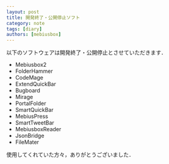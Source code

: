 ```yaml
---
layout: post
title: 開発終了・公開停止ソフト
category: note
tags: [diary]
authors: [mebiusbox]
---
```


以下のソフトウェアは開発終了・公開停止とさせていただきます．

- Mebiusbox2
- FolderHammer
- CodeMage
- ExtendQuickBar
- Bugboard
- Mirage
- PortalFolder
- SmartQuickBar
- MebiusPress
- SmartTweetBar
- MebiusboxReader
- JsonBridge
- FileMater

使用してくれていた方々，ありがとうございました．


